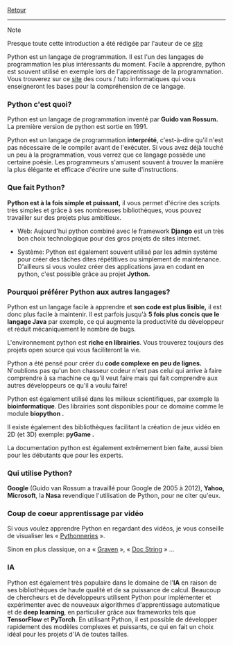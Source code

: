 [Retour](Summary)
___

> [!NOTE]
> Presque toute cette introduction a été rédigée par l'auteur de ce [site](https://python.doctor/)


Python est un langage de programmation. Il est l'un des langages de programmation les plus intéressants du moment. Facile à apprendre, python est souvent utilisé en exemple lors de l'apprentissage de la programmation. Vous trouverez sur ce [site](https://python.doctor/) des cours / tuto informatiques qui vous enseigneront les bases pour la compréhension de ce langage.

### Python c'est quoi?

  
Python est un langage de programmation inventé par **Guido van Rossum.** La première version de python est sortie en 1991.

Python est un langage de programmation **interprété**, c'est-à-dire qu'il n'est pas nécessaire de le compiler avant de l'exécuter. Si vous avez déjà touché un peu à la programmation, vous verrez que ce langage possède une certaine poésie. Les programmeurs s'amusent souvent à trouver la manière la plus élégante et efficace d'écrire une suite d'instructions.

### Que fait Python?


**Python est à la fois simple et puissant,** il vous permet d'écrire des scripts très simples et grâce à ses nombreuses bibliothèques, vous pouvez travailler sur des projets plus ambitieux.

* Web: Aujourd'hui python combiné avec le framework **Django** est un très bon choix technologique pour des gros projets de sites internet.

* Système: Python est également souvent utilisé par les admin système pour créer des tâches dites répétitives ou simplement de maintenance. D'ailleurs si vous voulez créer des applications java en codant en python, c'est possible grâce au projet **Jython.**

### Pourquoi préférer Python aux autres langages?


Python est un langage facile à apprendre et **son code est plus lisible,** il est donc plus facile à maintenir. Il est parfois jusqu'à **5 fois plus concis que le langage Java** par exemple, ce qui augmente la productivité du développeur et réduit mécaniquement le nombre de bugs.

L'environnement python est **riche en librairies**. Vous trouverez toujours des projets open source qui vous faciliteront la vie.

Python a été pensé pour créer du **code complexe en peu de lignes.** N'oublions pas qu'un bon chasseur codeur n'est pas celui qui arrive à faire comprendre à sa machine ce qu'il veut faire mais qui fait comprendre aux autres développeurs ce qu'il a voulu faire!

Python est également utilisé dans les milieux scientifiques, par exemple la **bioinformatique**. Des librairies sont disponibles pour ce domaine comme le module **biopython .**

Il existe également des bibliothèques facilitant la création de jeux vidéo en 2D (et 3D) exemple: **pyGame .**

La documentation python est également extrêmement bien faite, aussi bien pour les débutants que pour les experts.

### Qui utilise Python?


**Google** (Guido van Rossum a travaillé pour Google de 2005 à 2012), **Yahoo,** **Microsoft**, la **Nasa** revendique l'utilisation de Python, pour ne citer qu'eux.

### Coup de coeur apprentissage par vidéo


Si vous voulez apprendre Python en regardant des vidéos, je vous conseille de visualiser les « [Pythonneries](https://www.youtube.com/@Pythonneries/videos) ».

Sinon en plus classique, on a « [Graven](https://www.youtube.com/@Gravenilvectuto/video) », « [Doc String](https://www.youtube.com/@Docstring) » ...

### IA


Python est également très populaire dans le domaine de l'**IA** en raison de ses bibliothèques de haute qualité et de sa puissance de calcul. Beaucoup de chercheurs et de développeurs utilisent Python pour implémenter et expérimenter avec de nouveaux algorithmes d'apprentissage automatique et de **deep learning**, en particulier grâce aux frameworks tels que **TensorFlow** et **PyTorch**. En utilisant Python, il est possible de développer rapidement des modèles complexes et puissants, ce qui en fait un choix idéal pour les projets d'IA de toutes tailles.